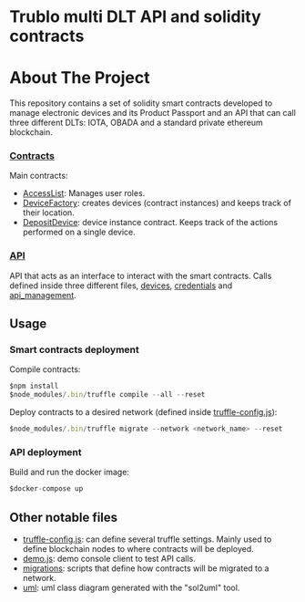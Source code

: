 # Trublo multi DLT API and solidity contracts


# About The Project

This repository contains a set of solidity smart contracts developed to manage electronic devices and its Product Passport and an API that can call three different DLTs: IOTA, OBADA and a standard private ethereum blockchain.

### [Contracts](contracts)
Main contracts:
- [AccessList](contracts/AccessList.sol): Manages user roles.
- [DeviceFactory](contracts/DeviceFactory.sol): creates devices (contract instances) and keeps track of their location.
- [DepositDevice](contracts/DepositDevice.sol): device instance contract. Keeps track of the actions performed on a single device.

### [API](src)
API that acts as an interface to interact with the smart contracts.
Calls defined inside three different files, [devices](src/routes/devices.js), [credentials](src/routes/credentials.js) and [api_management](src/routes/api_management.js).

## Usage

### Smart contracts deployment
Compile contracts:
```javascript
$npm install
$node_modules/.bin/truffle compile --all --reset
```

Deploy contracts to a desired network (defined inside [truffle-config.js](truffle-config.js)):
```javascript
$node_modules/.bin/truffle migrate --network <network_name> --reset
```

### API deployment
Build and run the docker image:
```javascript
$docker-compose up
```

## Other notable files
- [truffle-config.js](truffle-config.js): can define several truffle settings. Mainly used to define blockchain nodes to where contracts will be deployed.
- [demo.js](demo.js): demo console client to test API calls.
- [migrations](migrations): scripts that define how contracts will be migrated to a network.
- [uml](uml): uml class diagram generated with the "sol2uml" tool.
